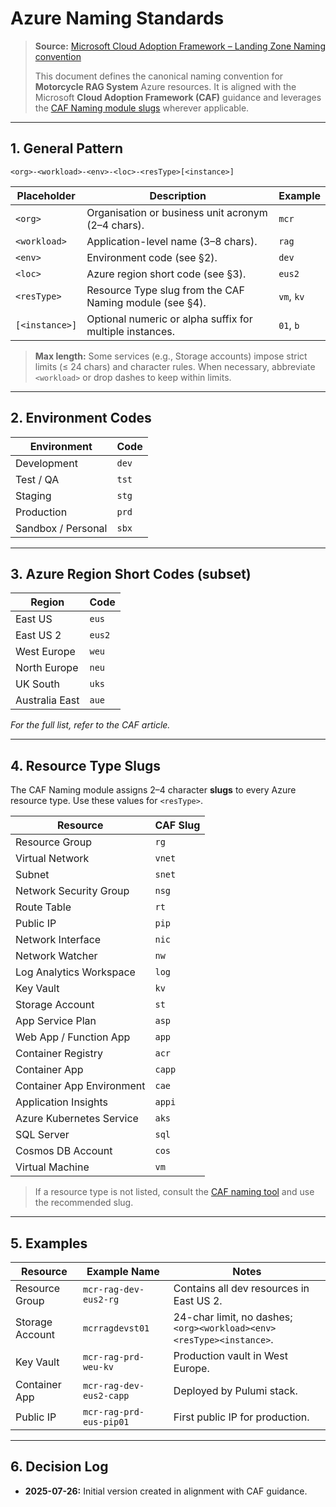 # Azure Naming Standards

> **Source:** [Microsoft Cloud Adoption Framework – Landing Zone Naming convention](https://learn.microsoft.com/azure/cloud-adoption-framework/ready/landing-zone/design-area/naming)
>
> This document defines the canonical naming convention for **Motorcycle RAG System** Azure resources. It is aligned with the Microsoft **Cloud Adoption Framework (CAF)** guidance and leverages the [CAF Naming module slugs](https://learn.microsoft.com/azure/cloud-adoption-framework/ready/landing-zone/design-area/naming#caf-naming-tool) wherever applicable.

---
## 1. General Pattern

```
<org>-<workload>-<env>-<loc>-<resType>[<instance>]
```

| Placeholder | Description | Example |
| --- | --- | --- |
| `<org>` | Organisation or business unit acronym (2–4 chars). | `mcr` |
| `<workload>` | Application-level name (3–8 chars). | `rag` |
| `<env>` | Environment code (see §2). | `dev` |
| `<loc>` | Azure region short code (see §3). | `eus2` |
| `<resType>` | Resource Type slug from the CAF Naming module (see §4). | `vm`, `kv` |
| `[<instance>]` | Optional numeric or alpha suffix for multiple instances. | `01`, `b` |

> **Max length:** Some services (e.g., Storage accounts) impose strict limits (≤ 24 chars) and character rules. When necessary, abbreviate `<workload>` or drop dashes to keep within limits.

---
## 2. Environment Codes

| Environment | Code |
| --- | --- |
| Development | `dev` |
| Test / QA | `tst` |
| Staging | `stg` |
| Production | `prd` |
| Sandbox / Personal | `sbx` |

---
## 3. Azure Region Short Codes (subset)

| Region | Code |
| --- | --- |
| East US | `eus` |
| East US 2 | `eus2` |
| West Europe | `weu` |
| North Europe | `neu` |
| UK South | `uks` |
| Australia East | `aue` |

_For the full list, refer to the CAF article._

---
## 4. Resource Type Slugs

The CAF Naming module assigns 2–4 character **slugs** to every Azure resource type. Use these values for `<resType>`.

| Resource | CAF Slug |
| --- | --- |
| Resource Group | `rg` |
| Virtual Network | `vnet` |
| Subnet | `snet` |
| Network Security Group | `nsg` |
| Route Table | `rt` |
| Public IP | `pip` |
| Network Interface | `nic` |
| Network Watcher | `nw` |
| Log Analytics Workspace | `log` |
| Key Vault | `kv` |
| Storage Account | `st` |
| App Service Plan | `asp` |
| Web App / Function App | `app` |
| Container Registry | `acr` |
| Container App | `capp` |
| Container App Environment | `cae` |
| Application Insights | `appi` |
| Azure Kubernetes Service | `aks` |
| SQL Server | `sql` |
| Cosmos DB Account | `cos` |
| Virtual Machine | `vm` |

> If a resource type is not listed, consult the [CAF naming tool](https://learn.microsoft.com/azure/cloud-adoption-framework/ready/landing-zone/design-area/naming#caf-naming-tool) and use the recommended slug.

---
## 5. Examples

| Resource | Example Name | Notes |
| --- | --- | --- |
| Resource Group | `mcr-rag-dev-eus2-rg` | Contains all dev resources in East US 2. |
| Storage Account | `mcrragdevst01` | 24-char limit, no dashes; `<org><workload><env><resType><instance>`. |
| Key Vault | `mcr-rag-prd-weu-kv` | Production vault in West Europe. |
| Container App | `mcr-rag-dev-eus2-capp` | Deployed by Pulumi stack. |
| Public IP | `mcr-rag-prd-eus-pip01` | First public IP for production. |

---
## 6. Decision Log

* **2025-07-26:** Initial version created in alignment with CAF guidance.